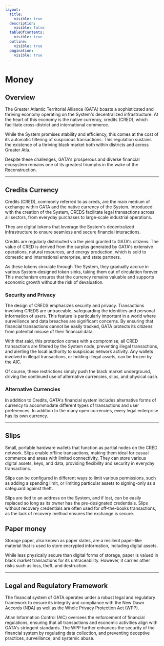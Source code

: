 ```yaml
---
layout:
  title:
    visible: true
  description:
    visible: false
  tableOfContents:
    visible: true
  outline:
    visible: true
  pagination:
    visible: true
---
```


# Money

## **Overview**

The Greater Atlantic Territorial Alliance (GATA) boasts a sophisticated and thriving economy operating on the System's decentralized infrastructure. At the heart of this economy is the native currency, credits (CRED), which facilitate cross-district and international commerce.&#x20;

While the System promises stability and efficiency, this comes at the cost of its automatic filtering of suspicious transactions. This regulation sustains the existence of a thriving black market both within districts and across Greater Atla.

Despite these challenges, GATA's prosperous and diverse financial ecosystem remains one of its greatest triumphs in the wake of the Reconstruction.

***

## **Credits Currency**

Credits (CRED), commonly referred to as creds, are the main medium of exchange within GATA and the native currency of the System. Introduced with the creation of the System, CREDS facilitate legal transactions across all sectors, from everyday purchases to large-scale industrial operations.

They are digital tokens that leverage the System's decentralized infrastructure to ensure seamless and secure financial interactions.

Credits are regularly distributed via the yield granted to GATA's citizens. The value of CRED is derived from the surplus generated by GATA's extensive operations, natural resources, and energy production, which is sold to domestic and international enterprise, and state partners.

As these tokens circulate through The System, they gradually accrue in various System-designed token sinks, taking them out of circulation forever. This mechanism ensures that the currency remains valuable and supports economic growth without the risk of devaluation.

### **Security and Privacy**

The design of CREDS emphasizes security and privacy. Transactions involving CREDS are untraceable, safeguarding the identities and personal information of users. This feature is particularly important in a world where surveillance and data breaches are significant concerns. By ensuring that financial transactions cannot be easily tracked, GATA protects its citizens from potential misuse of their financial data.

With that said, this protection comes with a compromise; all CRED transactions are filtered by the System node, preventing illegal transactions, and alerting the local authority to suspicious network activity. Any wallets involved in illegal transactions, or holding illegal assets, can be frozen by the AIC.

Of course, these restrictions simply push the black market underground, driving the continued  use of alternative currencies, slips, and physical cash.

### **Alternative Currencies**

In addition to Credits, GATA's financial system includes alternative forms of currency to accommodate different types of transactions and user preferences. In addition to the many open currencies, every legal enterprise has its own currency.

***

## **Slips**

Small, portable hardware wallets that function as partial nodes on the CRED network. Slips enable offline transactions, making them ideal for casual commerce and areas with limited connectivity. They can store various digital assets, keys, and data, providing flexibility and security in everyday transactions.&#x20;

Slips can be configured in different ways to limit various permissions, such as adding a spending limit, or limiting particular assets to signing-only as a safeguard against theft.&#x20;

Slips are tied to an address on the System, and if lost, can be easily replaced so long as its owner has the pre-designated credentials. Slips without recovery credentials are often used for off-the-books transactions, as the lack of recovery method ensures the exchange is secure.

## **Paper money**

Storage paper, also known as paper slates, are a resilient paper-like material that is used to store encrypted information, including digital assets.&#x20;

While less physically secure than digital forms of storage, paper is valued in black market transactions for its untraceability. However, it carries other risks such as loss, theft, and destruction.

***

## **Legal and Regulatory Framework**

The financial system of GATA operates under a robust legal and regulatory framework to ensure its integrity and compliance with the New Dawn Accords (NDA) as well as the Whole Privacy Protection Act (WPP).

Atlan Information Control (AIC) oversees the enforcement of financial regulations, ensuring that all transactions and economic activities align with GATA's stringent standards. The WPP further enhances the security of the financial system by regulating data collection, and preventing deceptive practices, surveillance, and systemic abuse.
